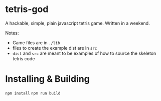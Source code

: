 # tetris-god

A hackable, simple,  plain javascript tetris game. Written in a weekend.

Notes:
- Game files are in `./lib`
- files to create the example dist are in `src`
- `dist` and `src` are meant to be examples of how to source the skeleton tetris code

# Installing & Building

`npm install`
`npm run build`